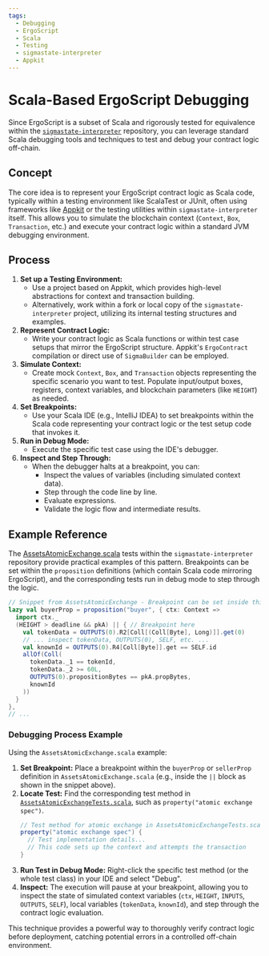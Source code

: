 ```yaml
---
tags:
  - Debugging
  - ErgoScript
  - Scala
  - Testing
  - sigmastate-interpreter
  - Appkit
---
```


# Scala-Based ErgoScript Debugging

Since ErgoScript is a subset of Scala and rigorously tested for equivalence within the [`sigmastate-interpreter`](https://github.com/ScorexFoundation/sigmastate-interpreter) repository, you can leverage standard Scala debugging tools and techniques to test and debug your contract logic off-chain.

## Concept

The core idea is to represent your ErgoScript contract logic as Scala code, typically within a testing environment like ScalaTest or JUnit, often using frameworks like [Appkit](../lang/scala.md) or the testing utilities within `sigmastate-interpreter` itself. This allows you to simulate the blockchain context (`Context`, `Box`, `Transaction`, etc.) and execute your contract logic within a standard JVM debugging environment.

## Process

1.  **Set up a Testing Environment:**
    *   Use a project based on Appkit, which provides high-level abstractions for context and transaction building.
    *   Alternatively, work within a fork or local copy of the `sigmastate-interpreter` project, utilizing its internal testing structures and examples.
2.  **Represent Contract Logic:**
    *   Write your contract logic as Scala functions or within test case setups that mirror the ErgoScript structure. Appkit's `ErgoContract` compilation or direct use of `SigmaBuilder` can be employed.
3.  **Simulate Context:**
    *   Create mock `Context`, `Box`, and `Transaction` objects representing the specific scenario you want to test. Populate input/output boxes, registers, context variables, and blockchain parameters (like `HEIGHT`) as needed.
4.  **Set Breakpoints:**
    *   Use your Scala IDE (e.g., IntelliJ IDEA) to set breakpoints within the Scala code representing your contract logic or the test setup code that invokes it.
5.  **Run in Debug Mode:**
    *   Execute the specific test case using the IDE's debugger.
6.  **Inspect and Step Through:**
    *   When the debugger halts at a breakpoint, you can:
        *   Inspect the values of variables (including simulated context data).
        *   Step through the code line by line.
        *   Evaluate expressions.
        *   Validate the logic flow and intermediate results.

## Example Reference

The [AssetsAtomicExchange.scala](https://github.com/ScorexFoundation/sigmastate-interpreter/blob/develop/sigmastate/src/test/scala/sigmastate/utxo/examples/AssetsAtomicExchange.scala) tests within the `sigmastate-interpreter` repository provide practical examples of this pattern. Breakpoints can be set within the `proposition` definitions (which contain Scala code mirroring ErgoScript), and the corresponding tests run in debug mode to step through the logic.

```scala
// Snippet from AssetsAtomicExchange - Breakpoint can be set inside this block
lazy val buyerProp = proposition("buyer", { ctx: Context =>
  import ctx._
  (HEIGHT > deadline && pkA) || { // Breakpoint here
    val tokenData = OUTPUTS(0).R2[Coll[(Coll[Byte], Long)]].get(0)
    // ... inspect tokenData, OUTPUTS(0), SELF, etc. ...
    val knownId = OUTPUTS(0).R4[Coll[Byte]].get == SELF.id
    allOf(Coll(
      tokenData._1 == tokenId,
      tokenData._2 >= 60L,
      OUTPUTS(0).propositionBytes == pkA.propBytes,
      knownId
    ))
  }
},
// ...
```

### Debugging Process Example

Using the `AssetsAtomicExchange.scala` example:

1.  **Set Breakpoint:** Place a breakpoint within the `buyerProp` or `sellerProp` definition in `AssetsAtomicExchange.scala` (e.g., inside the `||` block as shown in the snippet above).
2.  **Locate Test:** Find the corresponding test method in [`AssetsAtomicExchangeTests.scala`](https://github.com/ScorexFoundation/sigmastate-interpreter/blob/develop/sigmastate/src/test/scala/sigmastate/utxo/examples/AssetsAtomicExchangeTests.scala), such as `property("atomic exchange spec")`.
    ```scala
    // Test method for atomic exchange in AssetsAtomicExchangeTests.scala
    property("atomic exchange spec") {
      // Test implementation details...
      // This code sets up the context and attempts the transaction
    }
    ```
3.  **Run Test in Debug Mode:** Right-click the specific test method (or the whole test class) in your IDE and select "Debug".
4.  **Inspect:** The execution will pause at your breakpoint, allowing you to inspect the state of simulated context variables (`ctx`, `HEIGHT`, `INPUTS`, `OUTPUTS`, `SELF`), local variables (`tokenData`, `knownId`), and step through the contract logic evaluation.

This technique provides a powerful way to thoroughly verify contract logic before deployment, catching potential errors in a controlled off-chain environment.

